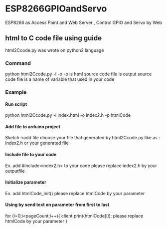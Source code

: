 # ESP8266GPIOandServo
ESP8266 as Access Point and Web Server  , Control GPIO and Servo by Web
## html to C code file using guide
html2Ccode.py was wrote on python2 language
### Command
python html2Ccode.py -i <inputfileName> -o <outputfileName> -p <parameterName>
<intputfileName> is html source code file
<outputfileName> is output source code file
<parameterName> is a name of variable that used in your code
### Example
#### Run script
python html2Ccode.py -i index.html -o index2.h -p htmlCode

#### Add file to arduino project
Sketch->add file 
choose your file that generated by html2Ccode.py like as : index2.h or your generated file

#### Include file to your code
Ex. add #include<index2.h> to your code please replace index2.h by your outputfile

#### Initialize parameter
Ex. add htmlCode_init() please replace htmlCode by your parameter

#### Using by send text on parameter from first to last 
<according to quantity of variable please check on pageCount that had defined on generated file>

for (i=0;i<pageCount;i++){
  client.print(htmlCode[i]); please replace htmlCode by your parameter
}
